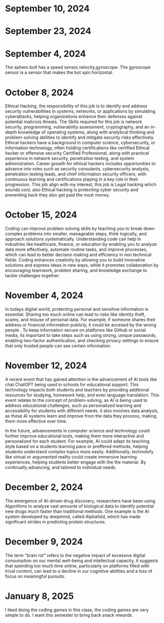  # September 10, 2024
 # September 23, 2024
 # September 4, 2024
The sphero bolt has a speed sensor,velocity,gyroscope. The gyroscope sensor is a sensor that makes the bot spin horizontal.

 # October 8, 2024 
 Ethical Hacking, the responsibility of this job is to identify and address security vulnerabilities in systems, networks, or applications by simulating cyberattacks, helping organizations enhance their defenses against potential maliciois threats. The Skills required for this job is network security, programming, vulnerability assessment, cryptography, and an in-depth knowledge of operating systems, along with analytical thinking and problem-solving abilities to identify and mitigate security risks effectively. Ethical hackers have a background in computer science, cybersecurity, or information technology, often holding certifications like certified Ethical hacker or offensive security Certified Professional, along with practical experience in network security, penetration testing, and system administration. Career growth for ethical hackers includes opportunities to advance into roles such as security consulants, cybersecurity analysts, penetration testing leads, and chief information security officers, with continuous learning and certifications playing in a key role in their progression. This job align with my interest, this job is Legal hacking which sounds cool, also Ethical hacking is protecting cyber security and preventing hack they also get paid the most money.
 # October 15, 2024
 Coding can improve problem solving skills by teaching you to break down complex problems into smaller, manageable steps, think logically, and approach solutions systematically. Understanding code can help in industries like healthcare, finance, or education by enabling you to analyze data more effectively, automate routine tasks, and improve processes, which can lead to better decision making and efficiency in non technical fields. Coding enhances creativity by allowing you to build innovative solutions and express ideas in new ways, while it promotes collaboration by encouraging teamwork, problem sharing, and knowledge exchange to tackle challenges together.
# November 4, 2024
In todays digital world, protecting personal and sensitive information is essential. Sharing too much online can lead to risks like identity theft, scams, and misuse of personal data. For example, if someone shares their address or financial information publicly, it could be accesed by the wrong people . To keep information secure on platforms like Github or social media, its important to take steps such as using strong, unique passwords, enabling two-factor authentication, and checking privacy settings to ensure that only trusted people can see certain information.
# November 12, 2024
A recent event that has gained attention is the advancement of AI tools like chat ChatGPT being used in schools for educational support. This technology impacts both students and teachers by providing additional resources for studying, homework help, and even language translation. This event relates to the concept of problem-solving, as AI is being used to address educational challenges, such as personalized learning and accessibility for students with different needs. it also involves data analysis, as these AI systems learn and improve from the data they process, making them more effective over time.

In the future, advancements in computer science and technology could further improve educational tools, making them more interactive and personalized for each student. For example, AI could adapt its teaching style based on a students learning pace or preffered methods, helping students understand complex topics more easily. Additionally, technolofy like virtual or argumented reality could create immersive learning experiences, helping students better engage with the the material. By continually advancing, and tailored to individual needs.
# December 2, 2024
The emergence of AI-driven drug discovery, researchers have been using Algorithms to analyze vast amounts of biological data to identify potential new drugs much faster than traditional methods. One example is the AI system developed by deepmind, called Alphafold, which has made significant strides in predicting protein structures.
# December 9, 2024
The term "brain rot" refers to the negative impact of excessive digital consumption on our mental well-being and intellectual capacity, it suggests that spending too much time online, particularly on platforms filled with trival content, can lead to a decline in our cognitive abilities and a loss of focus on meaningful pursuits.
# January 8, 2025
I liked doing the coding games in this class, the coding games are very simple to do. I want this semester to bring back snack rewards. 
